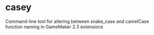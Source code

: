 # casey
Command-line tool for altering between snake_case and camelCase function naming in GameMaker 2.3 extensions
